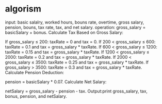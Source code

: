 # algorism
input: basic salalry, worked hours, bouns rate, overtime, gross salary, pension, bouns, tax rate, tax, and net salary.
operation: 
gross_salary = basicSalary + bonus.
Calculate Tax Based on Gross Salary:

If gross_salary ≤ 200:
taxRate = 0 and tax = 0.
If 200 < gross_salary ≤ 600:
taxRate = 0.1 and tax = gross_salary * taxRate.
If 600 < gross_salary ≤ 1200:
taxRate = 0.15 and tax = gross_salary * taxRate.
If 1200 < gross_salary ≤ 2000:
taxRate = 0.2 and tax = gross_salary * taxRate.
If 2000 < gross_salary ≤ 3500:
taxRate = 0.25 and tax = gross_salary * taxRate.
If gross_salary > 3500:
taxRate = 0.3 and tax = gross_salary * taxRate.
Calculate Pension Deduction:

pension = basicSalary * 0.07.
Calculate Net Salary:

netSalary = gross_salary - pension - tax.
Output:print gross_salary, tax, bonus, pension, and netSalary.
